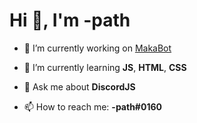 <h1>Hi 👋, I'm -path</h1>  

- 🔭 I’m currently working on [MakaBot](https://discord.com/api/oauth2/authorize?client_id=891686988208558160&permissions=1559571655&scope=bot)

- 🌱 I’m currently learning **JS**, **HTML**, **CSS**

- 💬 Ask me about __DiscordJS__

- 📫 How to reach me: **-path#0160**
